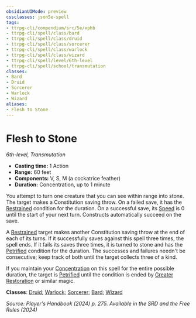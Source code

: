 ```yaml
---
obsidianUIMode: preview
cssclasses: json5e-spell
tags:
- ttrpg-cli/compendium/src/5e/xphb
- ttrpg-cli/spell/class/bard
- ttrpg-cli/spell/class/druid
- ttrpg-cli/spell/class/sorcerer
- ttrpg-cli/spell/class/warlock
- ttrpg-cli/spell/class/wizard
- ttrpg-cli/spell/level/6th-level
- ttrpg-cli/spell/school/transmutation
classes:
- Bard
- Druid
- Sorcerer
- Warlock
- Wizard
aliases:
- Flesh to Stone
---
```

# Flesh to Stone
*6th-level, Transmutation*  


- **Casting time:** 1 Action
- **Range:** 60 feet
- **Components:** V, S, M (a cockatrice feather)
- **Duration:** Concentration, up to 1 minute

You attempt to turn one creature that you can see within range into stone. The target makes a Constitution saving throw. On a failed save, it has the [Restrained](/3-Mechanics/CLI/conditions.md#Restrained) condition for the duration. On a successful save, its [Speed](/3-Mechanics/CLI/variant-rules/speed-xphb.md) is 0 until the start of your next turn. Constructs automatically succeed on the save.

A [Restrained](/3-Mechanics/CLI/conditions.md#Restrained) target makes another Constitution saving throw at the end of each of its turns. If it successfully saves against this spell three times, the spell ends. If it fails its saves three times, it is turned to stone and has the [Petrified](/3-Mechanics/CLI/conditions.md#Petrified) condition for the duration. The successes and failures needn't be consecutive; keep track of both until the target collects three of a kind.

If you maintain your [Concentration](/3-Mechanics/CLI/conditions.md#Concentration) on this spell for the entire possible duration, the target is [Petrified](/3-Mechanics/CLI/conditions.md#Petrified) until the condition is ended by [Greater Restoration](/3-Mechanics/CLI/spells/greater-restoration-xphb.md) or similar magic.

**Classes**: [Druid](/3-Mechanics/CLI/lists/list-spells-classes-druid.md); [Warlock](/3-Mechanics/CLI/lists/list-spells-classes-warlock.md); [Sorcerer](/3-Mechanics/CLI/lists/list-spells-classes-sorcerer.md); [Bard](/3-Mechanics/CLI/lists/list-spells-classes-bard.md); [Wizard](/3-Mechanics/CLI/lists/list-spells-classes-wizard.md)

*Source: Player's Handbook (2024) p. 275. Available in the <span title='Systems Reference Document (5.2)'>SRD</span> and the Free Rules (2024)*